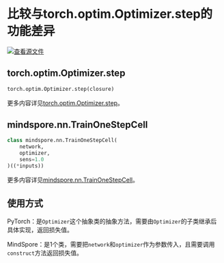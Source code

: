 # 比较与torch.optim.Optimizer.step的功能差异

[![查看源文件](https://mindspore-website.obs.cn-north-4.myhuaweicloud.com/website-images/r1.8/resource/_static/logo_source.png)](https://gitee.com/mindspore/docs/blob/r1.8/docs/mindspore/source_zh_cn/note/api_mapping/pytorch_diff/TrainOneStepCell.md)

## torch.optim.Optimizer.step

```python
torch.optim.Optimizer.step(closure)
```

更多内容详见[torch.optim.Optimizer.step](https://pytorch.org/docs/1.5.0/optim.html#torch.optim.Optimizer.step)。

## mindspore.nn.TrainOneStepCell

```python
class mindspore.nn.TrainOneStepCell(
    network,
    optimizer,
    sens=1.0
)((*inputs))
```

更多内容详见[mindspore.nn.TrainOneStepCell](https://mindspore.cn/docs/zh-CN/r1.8/api_python/nn/mindspore.nn.TrainOneStepCell.html#mindspore.nn.TrainOneStepCell)。

## 使用方式

PyTorch：是`Optimizer`这个抽象类的抽象方法，需要由`Optimizer`的子类继承后具体实现，返回损失值。

MindSpore：是1个类，需要把`network`和`optimizer`作为参数传入，且需要调用`construct`方法返回损失值。